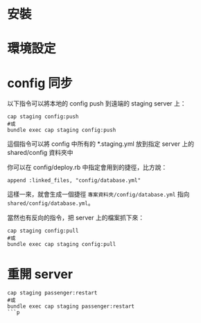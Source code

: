 # 安裝


# 環境設定

# config 同步

以下指令可以將本地的 config push 到遠端的 staging server 上：

```
cap staging config:push
#或
bundle exec cap staging config:push
```

這個指令可以將 config 中所有的 *.staging.yml 放到指定 server 上的 shared/config 資料夾中

你可以在 config/deploy.rb 中指定會用到的捷徑，比方說：
```
append :linked_files, "config/database.yml"
```

這樣一來，就會生成一個捷徑 `專案資料夾/config/database.yml` 指向 `shared/config/database.yml`。


當然也有反向的指令，把 server 上的檔案抓下來：

```
cap staging config:pull
#或
bundle exec cap staging config:pull
```

# 重開 server

```
cap staging passenger:restart
#或
bundle exec cap staging passenger:restart
```p